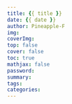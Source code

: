 ```yaml
---
title: {{ title }}
date: {{ date }}
author: Pineapple-F
img:
coverImg:
top: false
cover: false
toc: true
mathjax: false
password:
summary:
tags:
categories:
---
```

